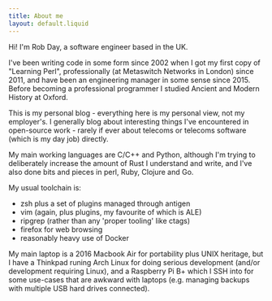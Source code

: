 ```yaml
---
title: About me
layout: default.liquid
---
```


Hi! I'm Rob Day, a software engineer based in the UK.

I've been writing code in some form since 2002 when I got my first copy of "Learning Perl", professionally (at Metaswitch Networks in London) since 2011, and have been an engineering manager in some sense since 2015. Before becoming a professional programmer I studied Ancient and Modern History at Oxford.

This is my personal blog - everything here is my personal view, not my employer's. I generally blog about interesting things I've encountered in open-source work - rarely if ever about telecoms or telecoms software (which is my day job) directly.

My main working languages are C/C++ and Python, although I'm trying to deliberately increase the amount of Rust I understand and write, and I've also done bits and pieces in perl, Ruby, Clojure and Go.

My usual toolchain is:

- zsh plus a set of plugins managed through antigen
- vim (again, plus plugins, my favourite of which is ALE)
- ripgrep (rather than any 'proper tooling' like ctags)
- firefox for web browsing
- reasonably heavy use of Docker

My main laptop is a 2016 Macbook Air for portability plus UNIX heritage, but I have a Thinkpad runing Arch Linux for doing serious development (and/or development requiring Linux), and a Raspberry Pi B+ which I SSH into for some use-cases that are awkward with laptops (e.g. managing backups with multiple USB hard drives connected).
